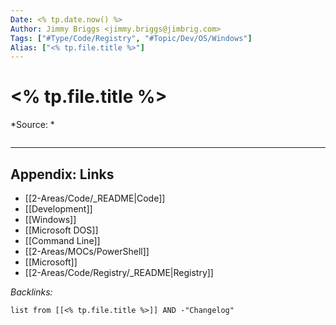 ```yaml
---
Date: <% tp.date.now() %>
Author: Jimmy Briggs <jimmy.briggs@jimbrig.com>
Tags: ["#Type/Code/Registry", "#Topic/Dev/OS/Windows"]
Alias: ["<% tp.file.title %>"]
---
```


# <% tp.file.title %>

*Source: *

```regedit

```

***

## Appendix: Links

- [[2-Areas/Code/_README|Code]]
- [[Development]]
- [[Windows]]
- [[Microsoft DOS]]
- [[Command Line]]
- [[2-Areas/MOCs/PowerShell]]
- [[Microsoft]]
- [[2-Areas/Code/Registry/_README|Registry]]

*Backlinks:*

```dataview
list from [[<% tp.file.title %>]] AND -"Changelog"
```